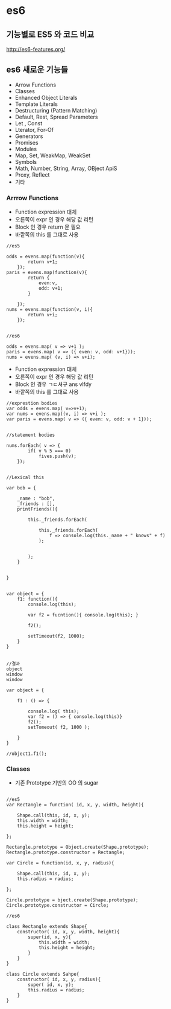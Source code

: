 # es6

## 기능별로 ES5 와 코드 비교 
<http://es6-features.org/>

## es6 새로운 기능들 

- Arrow Functions
- Classes
- Enhanced Object Literals
- Template Literals
- Destructuring (Pattern Matching)
- Default, Rest, Spread Parameters
- Let , Const
- Lterator, For-Of
- Generators
- Promises
- Modules
- Map, Set, WeakMap, WeakSet
- Symbols
- Math, Number, String, Array, OBject ApiS
- Proxy, Reflect
- 기타 

### Arrrow Functions
- Function expression 대체 
- 오른쪽이 expr 인 경우 해당 값 리턴 
- Block 인 경우 return 문 필요
- 바깥쪽의 this 를 그대로 사용

```
//es5 

odds = evens.map(function(v){ 
		return v+1;
	});
paris = evens.map(function(v){ 
		return {
			even:v, 
			odd: v+1;
		}

	});
nums = evens.map(function(v, i){ 
		return v+i;
	});


//es6

odds = evens.map( v => v+1 );
paris = evens.map( v => ({ even: v, odd: v+1}));
nums = evens.map( (v, i) => v+i);

```

- Function expression 대체
- 오른쪽이 expr 인 경우 해당 값 리턴 
- Block 인 경우 ㄱㄷ셔구 ans vlfdy 
- 바깥쪽의 this 를 그대로 사용 

```
//exprestion bodies
var odds = evens.map( v=>v+1);
var nums = evens.map((v, i) => v+i );
var paris = evens.map( v => ({ even: v, odd: v + 1}));


//statement bodies

nums.forEach( v => {
		if( v % 5 === 0)
			fives.push(v);
	});


//Lexical this

var bob = {

	_name : "bob",
	_friends : [],
	printFriends(){

		this._friends.forEach(

			this._friends.forEach(
				f => console.log(this._name + " knows" + f)
			);


		);
	}


}

```
```

var object = {
	f1: function(){
		console.log(this);

		var f2 = fucntion(){ console.log(this); }

		f2();

		setTimeout(f2, 1000);
	}
}


//결과 
object 
window
window

var object = {
	
	f1 : () => {

		console.log( this);
		var f2 = () => { console.log(this)}
		f2();
		setTomeout( f2, 1000 );

	}
}

//object1.f1();

```

### Classes

- 기존 Prototype 기반의  OO 의 sugar 
```

//es5
var Rectangle = function( id, x, y, width, height){

	Shape.call(this, id, x, y);
	this.width = width;
	this.height = height;

};

Rectangle.prototype = Object.create(Shape.prototype);
Rectangle.prototype.constructor = Rectangle;

var Circle = function(id, x, y, radius){
	
	Shape.call(this, id, x, y);
	this.radius = radius;

};

Circle.prototype = bject.create(Shape.prototype);
Circle.prototype.constructor = Circle;

//es6

class Rectangle extends Shape{
	constructor( id, x, y, width, height){
		super(id, x, y){
			this.width = width;
			this.height = height;
		}
	}
}

class Circle extends Sahpe{
	constructor( id, x, y, radius){
		super( id, x, y);
		this.radius = radius;
	}
}


```
